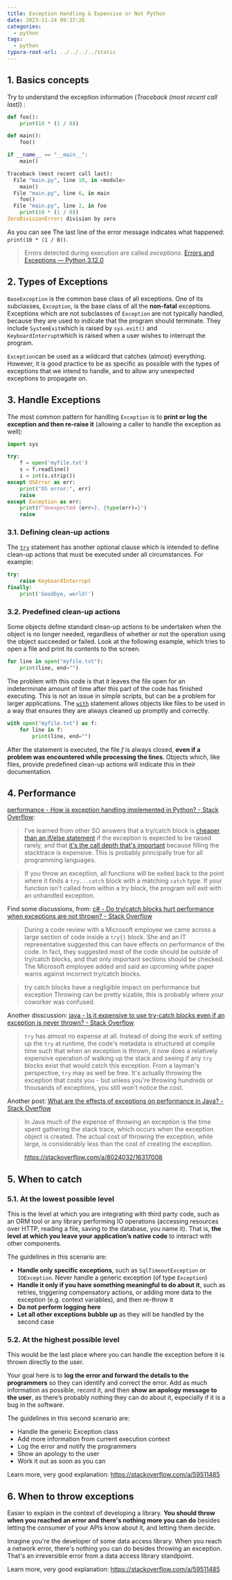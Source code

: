 ```yaml
---
title: Exception Handling & Expensive or Not Python
date: 2023-11-24 09:37:26
categories:
  - python
tags:
  - python
typora-root-url: ../../../../static
---
```


## 1. Basics concepts

Try to understand the exception information (*Traceback (most recent call last)*) :

```python
def foo():
    print(10 * (1 / 0))

def main():
    foo()

if __name__ == "__main__":
    main()

Traceback (most recent call last):
  File "main.py", line 10, in <module>
    main()
  File "main.py", line 6, in main
    foo()
  File "main.py", line 2, in foo
    print(10 * (1 / 0))
ZeroDivisionError: division by zero
```

As you can see The last line of the error message indicates what happened: `print(10 * (1 / 0))`. 

> Errors detected during execution are called *exceptions*. [Errors and Exceptions — Python 3.12.0](https://docs.python.org/3/tutorial/errors.html)

## 2. Types of Exceptions

`BaseException` is the common base class of all exceptions. One of its subclasses, `Exception`, is the base class of all the **non-fatal** exceptions. Exceptions which are not subclasses of `Exception` are not typically handled, because they are used to indicate that the program should terminate. They include `SystemExit`which is raised by `sys.exit()` and `KeyboardInterrupt`which is raised when a user wishes to interrupt the program.

`Exception`can be used as a wildcard that catches (almost) everything. However, it is good practice to be as specific as possible with the types of exceptions that we intend to handle, and to allow any unexpected exceptions to propagate on.

## 3. Handle Exceptions

The most common pattern for handling `Exception` is to **print or log the exception and then re-raise it** (allowing a caller to handle the exception as well):

```python
import sys

try:
    f = open('myfile.txt')
    s = f.readline()
    i = int(s.strip())
except OSError as err:
    print("OS error:", err)
    raise
except Exception as err:
    print(f"Unexpected {err=}, {type(err)=}")
    raise
```

### 3.1. Defining clean-up actions

The [`try`](https://docs.python.org/3/reference/compound_stmts.html#try) statement has another optional clause which is intended to define clean-up actions that must be executed under all circumstances. For example:

```python
try:
    raise KeyboardInterrupt
finally:
    print('Goodbye, world!')
```

### 3.2. Predefined clean-up actions

Some objects define standard clean-up actions to be undertaken when the object is no longer needed, regardless of whether or not the operation using the object succeeded or failed. Look at the following example, which tries to open a file and print its contents to the screen.

```python
for line in open("myfile.txt"):
    print(line, end="")
```

The problem with this code is that it leaves the file open for an indeterminate amount of time after this part of the code has finished executing. This is not an issue in simple scripts, but can be a problem for larger applications. The [`with`](https://docs.python.org/3/reference/compound_stmts.html#with) statement allows objects like files to be used in a way that ensures they are always cleaned up promptly and correctly.

```python
with open("myfile.txt") as f:
    for line in f:
        print(line, end="")
```

After the statement is executed, the file *f* is always closed, **even if a problem was encountered while processing the lines**. Objects which, like files, provide predefined clean-up actions will indicate this in their documentation.

## 4. Performance

[performance - How is exception handling implemented in Python? - Stack Overflow](https://stackoverflow.com/questions/66536614/how-is-exception-handling-implemented-in-python):

> I've learned from other SO answers that a try/catch block is [cheaper than an if/else statement](https://stackoverflow.com/a/2522013/1663614) if the exception is expected to be raised rarely, and that [it's the call depth that's important](https://stackoverflow.com/a/36784706/1663614) because filling the stacktrace is expensive. This is probably principally true for all programming languages. 

> If you throw an exception, all functions will be exited back to the point where it finds a `try...catch` block with a matching `catch` type. If your function isn't called from within a try block, the program will exit with an unhandled exception.

Find some discussions, from: [c# - Do try/catch blocks hurt performance when exceptions are not thrown? - Stack Overflow](https://stackoverflow.com/questions/1308432/do-try-catch-blocks-hurt-performance-when-exceptions-are-not-thrown?noredirect=1&lq=1)

> During a code review with a Microsoft employee we came across a large section of code inside a `try{}` block. She and an IT representative suggested this can have effects on performance of the code. In fact, they suggested most of the code should be outside of try/catch blocks, and that only important sections should be checked. The Microsoft employee added and said an upcoming white paper warns against incorrect try/catch blocks.

> try catch blocks have a negligible impact on performance but exception Throwing can be pretty sizable, this is probably where your coworker was confused.

Another disscussion: [java - Is it expensive to use try-catch blocks even if an exception is never thrown? - Stack Overflow](https://stackoverflow.com/questions/16451777/is-it-expensive-to-use-try-catch-blocks-even-if-an-exception-is-never-thrown?noredirect=1&lq=1)

> `try` has almost no expense at all. Instead of doing the work of setting up the `try` at runtime, the code's metadata is structured at compile time such that when an exception is thrown, it now does a relatively expensive operation of walking up the stack and seeing if any `try` blocks exist that would catch this exception. From a layman's perspective, `try` may as well be free. It's actually throwing the exception that costs you - but unless you're throwing hundreds or thousands of exceptions, you still won't notice the cost.

Another post: [What are the effects of exceptions on performance in Java? - Stack Overflow](https://stackoverflow.com/questions/299068/what-are-the-effects-of-exceptions-on-performance-in-java?noredirect=1&lq=1)

> In Java much of the expense of throwing an exception is the time spent gathering the stack trace, which occurs when the exception object is created. The actual cost of throwing the exception, while large, is considerably less than the cost of creating the exception. 
>
> https://stackoverflow.com/a/8024032/16317008

## 5. When to catch

### 5.1. At the lowest possible level

This is the level at which you are integrating with third party code, such as an ORM tool or any library performing IO operations (accessing resources over HTTP, reading a file, saving to the database, you name it). That is, **the level at which you leave your application’s native code** to interact with other components.

The guidelines in this scenario are:

- **Handle only specific exceptions**, such as `SqlTimeoutException` or `IOException`. Never handle a generic exception (of type `Exception`)
- **Handle it only if you have something meaningful to do about it**, such as retries, triggering compensatory actions, or adding more data to the exception (e.g. context variables), and then re-throw it
- **Do not perform logging here**
- **Let all other exceptions bubble up** as they will be handled by the second case

### 5.2. At the highest possible level

This would be the last place where you can handle the exception before it is thrown directly to the user.

Your goal here is to **log the error and forward the details to the programmers** so they can identify and correct the error. Add as much information as possible, record it, and then **show an apology message to the user**, as there’s probably nothing they can do about it, especially if it is a bug in the software.

The guidelines in this second scenario are:

- Handle the generic Exception class
- Add more information from current execution context
- Log the error and notify the programmers
- Show an apology to the user
- Work it out as soon as you can

Learn more, very good explanation: https://stackoverflow.com/a/59511485

## 6. When to throw exceptions

Easier to explain in the context of developing a library. **You should throw when you reached an error and there's nothing more you can do** besides letting the consumer of your APIs know about it, and letting them decide.

Imagine you're the developer of some data access library. When you reach a network error, there's nothing you can do besides throwing an exception. That's an irreversible error from a data access library standpoint.

Learn more, very good explanation: https://stackoverflow.com/a/59511485